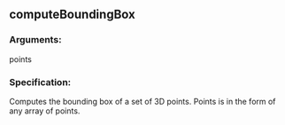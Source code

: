 ## computeBoundingBox
### Arguments: 
points
### Specification: 
Computes the bounding box of a set of 3D points. Points is in the form of any array of points. 
